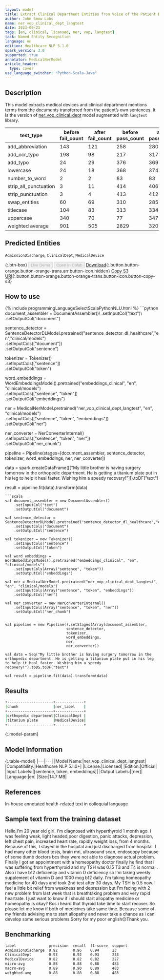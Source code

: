 ```yaml
---
layout: model
title: Extract Clinical Department Entities from Voice of the Patient Documents (LangTest)
author: John Snow Labs
name: ner_vop_clinical_dept_langtest
date: 2023-09-21
tags: [en, clinical, licensed, ner, vop, langtest]
task: Named Entity Recognition
language: en
edition: Healthcare NLP 5.1.0
spark_version: 3.0
supported: true
annotator: MedicalNerModel
article_header:
  type: cover
use_language_switcher: "Python-Scala-Java"
---
```


## Description

This model extracts medical devices and clinical department mentions terms from the documents transferred from the patient’s own sentences. It is the version of [ner_vop_clinical_dept](https://nlp.johnsnowlabs.com/2023/06/06/ner_vop_clinical_dept_en.html) model augmented with `langtest` library.

| test_type             | before fail_count | after fail_count | before pass_count | after pass_count | minimum pass_rate | before pass_rate | after pass_rate |
|-----------------------|-------------------|------------------|-------------------|------------------|-------------------|------------------|-----------------|
| add_abbreviation      | 143               | 121              | 258               | 280              | 60%               | 64%              | 70%             |
| add_ocr_typo          | 198               | 98               | 217               | 317              | 60%               | 52%              | 76%             |
| add_typo              | 24                | 29               | 376               | 369              | 70%               | 94%              | 93%             |
| lowercase             | 24                | 18               | 368               | 374              | 70%               | 94%              | 95%             |
| number_to_word        | 2                 | 2                | 83                | 83               | 70%               | 98%              | 98%             |
| strip_all_punctuation | 3                 | 11               | 414               | 406              | 70%               | 99%              | 97%             |
| strip_punctuation     | 3                 | 4                | 413               | 412              | 70%               | 99%              | 99%             |
| swap_entities         | 60                | 69               | 310               | 285              | 70%               | 84%              | 81%             |
| titlecase             | 104               | 83               | 313               | 334              | 70%               | 75%              | 80%             |
| uppercase             | 340               | 70               | 77                | 347              | 70%               | 18%              | 83%             |
| weighted average      | 901               | 505              | 2829              | 3207             | 68%               | 75.84%           | 86.40%          |

## Predicted Entities

`AdmissionDischarge`, `ClinicalDept`, `MedicalDevice`

{:.btn-box}
<button class="button button-orange" disabled>Live Demo</button>
<button class="button button-orange" disabled>Open in Colab</button>
[Download](https://s3.amazonaws.com/auxdata.johnsnowlabs.com/clinical/models/ner_vop_clinical_dept_langtest_en_5.1.0_3.0_1695327130583.zip){:.button.button-orange.button-orange-trans.arr.button-icon.hidden}
[Copy S3 URI](s3://auxdata.johnsnowlabs.com/clinical/models/ner_vop_clinical_dept_langtest_en_5.1.0_3.0_1695327130583.zip){:.button.button-orange.button-orange-trans.button-icon.button-copy-s3}

## How to use



<div class="tabs-box" markdown="1">
{% include programmingLanguageSelectScalaPythonNLU.html %}
```python
document_assembler = DocumentAssembler()\
    .setInputCol("text")\
    .setOutputCol("document")

sentence_detector = SentenceDetectorDLModel.pretrained("sentence_detector_dl_healthcare","en","clinical/models")\
    .setInputCols(["document"])\
    .setOutputCol("sentence")

tokenizer = Tokenizer() \
    .setInputCols(["sentence"]) \
    .setOutputCol("token")

word_embeddings = WordEmbeddingsModel().pretrained("embeddings_clinical", "en", "clinical/models")\
    .setInputCols(["sentence", "token"]) \
    .setOutputCol("embeddings")                

ner = MedicalNerModel.pretrained("ner_vop_clinical_dept_langtest", "en", "clinical/models") \
    .setInputCols(["sentence", "token", "embeddings"]) \
    .setOutputCol("ner")

ner_converter = NerConverterInternal() \
    .setInputCols(["sentence", "token", "ner"]) \
    .setOutputCol("ner_chunk")

pipeline = Pipeline(stages=[document_assembler,
                            sentence_detector,
                            tokenizer,
                            word_embeddings,
                            ner,
                            ner_converter])

data = spark.createDataFrame([["My little brother is having surgery tomorrow in the orthopedic department. He is getting a titanium plate put in his leg to help it heal faster. Wishing him a speedy recovery!"]]).toDF("text")

result = pipeline.fit(data).transform(data)
```
```scala
val document_assembler = new DocumentAssembler()
    .setInputCol("text")
    .setOutputCol("document")
    
val sentence_detector = SentenceDetectorDLModel.pretrained("sentence_detector_dl_healthcare","en","clinical/models")
    .setInputCols("document")
    .setOutputCol("sentence")
    
val tokenizer = new Tokenizer()
    .setInputCols("sentence")
    .setOutputCol("token")
    
val word_embeddings = WordEmbeddingsModel().pretrained("embeddings_clinical", "en", "clinical/models")
    .setInputCols(Array("sentence", "token"))
    .setOutputCol("embeddings")                
    
val ner = MedicalNerModel.pretrained("ner_vop_clinical_dept_langtest", "en", "clinical/models")
    .setInputCols(Array("sentence", "token", "embeddings"))
    .setOutputCol("ner")
    
val ner_converter = new NerConverterInternal()
    .setInputCols(Array("sentence", "token", "ner"))
    .setOutputCol("ner_chunk")

        
val pipeline = new Pipeline().setStages(Array(document_assembler,
                            sentence_detector,
                            tokenizer,
                            word_embeddings,
                            ner,
                            ner_converter))    

val data = Seq("My little brother is having surgery tomorrow in the orthopedic department. He is getting a titanium plate put in his leg to help it heal faster. Wishing him a speedy recovery!").toDS.toDF("text")

val result = pipeline.fit(data).transform(data)
```
</div>

## Results

```bash
+---------------------+-------------+
|chunk                |ner_label    |
+---------------------+-------------+
|orthopedic department|ClinicalDept |
|titanium plate       |MedicalDevice|
+---------------------+-------------+
```

{:.model-param}
## Model Information

{:.table-model}
|---|---|
|Model Name:|ner_vop_clinical_dept_langtest|
|Compatibility:|Healthcare NLP 5.1.0+|
|License:|Licensed|
|Edition:|Official|
|Input Labels:|[sentence, token, embeddings]|
|Output Labels:|[ner]|
|Language:|en|
|Size:|14.7 MB|

## References

In-house annotated health-related text in colloquial language

## Sample text from the training dataset

Hello,I'm 20 year old girl. I'm diagnosed with hyperthyroid 1 month ago. I was feeling weak, light headed,poor digestion, panic attacks, depression, left chest pain, increased heart rate, rapidly weight loss,  from 4 months. Because of this, I stayed in the hospital and just discharged from hospital. I had many other blood tests, brain mri, ultrasound scan, endoscopy because of some dumb doctors bcs they were not able to diagnose actual problem. Finally I got an appointment with a homeopathy doctor finally he find that i was suffering from hyperthyroid and my TSH was 0.15 T3 and T4 is normal . Also i have b12 deficiency and vitamin D deficiency so I'm taking weekly supplement of vitamin D and 1000 mcg b12 daily. I'm taking homeopathy medicine for 40 days and took 2nd test after 30 days. My TSH is 0.5 now. I feel a little bit relief from weakness and depression but I'm facing with 2 new problem from last week that is breathtaking problem and very rapid heartrate. I just want to know if i should start allopathy medicine or homeopathy is okay? Bcs i heard that thyroid take time to start recover. So please let me know if both of medicines take same time. Because some of my friends advising me to start allopathy and never take a chance as i can develop some serious problems.Sorry for my poor english😐Thank you.

## Benchmarking

```bash
label               precision  recall  f1-score  support 
AdmissionDischarge  0.92       0.96    0.94      23      
ClinicalDept        0.93       0.92    0.93      233     
MedicalDevice       0.82       0.82    0.82      227     
micro-avg           0.88       0.88    0.88      483     
macro-avg           0.89       0.90    0.89      483     
weighted-avg        0.88       0.88    0.88      483     
```